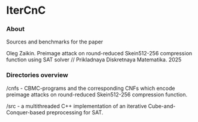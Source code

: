 IterCnC
=========================================================

### About

Sources and benchmarks for the paper

Oleg Zaikin. Preimage attack on round-reduced Skein512-256 compression function using SAT solver // Prikladnaya Diskretnaya Matematika. 2025

### Directories overview

/cnfs - CBMC-programs and the corresponding CNFs which encode preimage attacks on round-reduced Skein512-256 compression function.

/src - a multithreaded C++ implementation of an iterative Cube-and-Conquer-based preprocessing for SAT.
